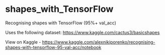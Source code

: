 # shapes_with_TensorFlow
Recognising shapes with TensorFlow (95%+ val_acc)

Uses the following dataset: https://www.kaggle.com/cactus3/basicshapes

View on Kaggle - https://www.kaggle.com/alexnikiporenko/recognising-shapes-with-tensorflow-95-val-acc/notebook
